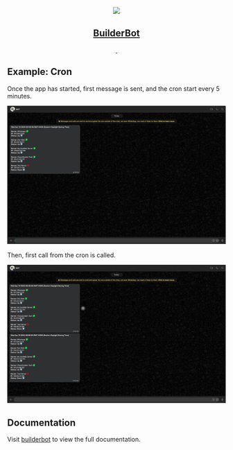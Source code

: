 <p align="center">
  <a href="https://builderbot.vercel.app/">
    <picture>
      <img src="https://i.imgur.com/OPl026Z.png" height="80">
    </picture>
    <h2 align="center">BuilderBot</h2>
  </a>
</p>

<p align="center">
  <a aria-label="NPM version" href="https://www.npmjs.com/package/@builderbot/bot">
    <img alt="" src="https://img.shields.io/npm/v/@builderbot/bot?color=%2300c200&label=%40bot-whatsapp">
  </a>
  <a aria-label="Join the community on GitHub" href="https://link.codigoencasa.com/DISCORD">
    <img alt="" src="https://img.shields.io/discord/915193197645402142?logo=discord">
  </a>
</p>

## Example: Cron

<p>Once the app has started, first message is sent, and the cron start every 5 minutes.</p>
<p align="left">
    <picture>
      <img src="cron1.png" >
    </picture>
</p>

<p>Then, first call from the cron is called.</p>
<p align="left">
    <picture>
      <img src="cron2.png" >
    </picture>
</p>

## Documentation

Visit [builderbot](https://builderbot.vercel.app/) to view the full documentation.
